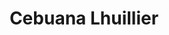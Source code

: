 ---
title: "Cebuana Lhuillier"
url: /davao-city/cebuana-lhuillier-davao-agusan-national-highway-2/
shop: pawnbroker
---